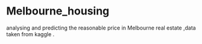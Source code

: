 # Melbourne_housing
analysing and predicting the reasonable price in Melbourne real estate ,data taken from kaggle .
